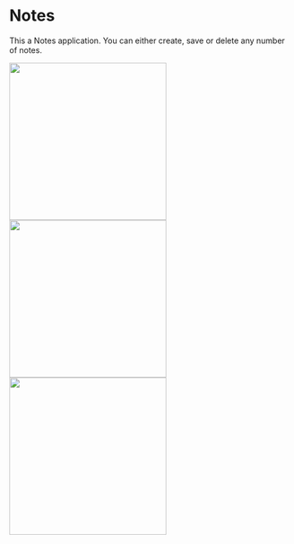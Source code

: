 # Notes
This a Notes application. You can either create, save or delete any number of notes.
<br />

<img src="https://user-images.githubusercontent.com/39986507/70393505-b5326880-1a10-11ea-82e2-c879ef9cc883.png" width="280">
<img src="https://user-images.githubusercontent.com/39986507/70393508-c11e2a80-1a10-11ea-939d-9ac99d89e6c6.png" width="280">
<img src="https://user-images.githubusercontent.com/39986507/70393507-bbc0e000-1a10-11ea-8706-19c443412c70.png" width="280">
